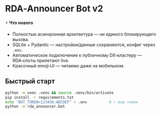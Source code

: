 # RDA‑Announcer Bot v2

⚡ **Что нового**

* Полностью асинхронная архитектура — ни единого блокирующего вызова.
* SQLite + Pydantic — настройки/данные сохраняются, конфиг через `.env`.
* Автоматическое подключение к публичному DX‑кластеру — RDA‑споты прилетают live.
* Красочный emoji‑UI — читаемо даже на мобильном.

## Быстрый старт

```bash
python -m venv .venv && source .venv/bin/activate
pip install -r requirements.txt
echo "BOT_TOKEN=123456:ABCDEF" > .env          # ← ваш токен
python -m rda_announcer.bot
